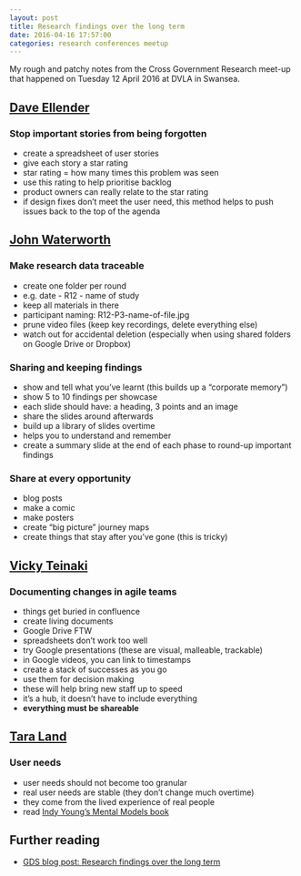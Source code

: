 ```yaml
---
layout: post   
title: Research findings over the long term  
date: 2016-04-16 17:57:00  
categories: research conferences meetup
---
```


My rough and patchy notes from the Cross Government Research meet-up that happened on Tuesday 12 April 2016 at DVLA in Swansea.

## [Dave Ellender](https://twitter.com/daveellender)

### Stop important stories from being forgotten

- create a spreadsheet of user stories
- give each story a star rating
- star rating = how many times this problem was seen
- use this rating to help prioritise backlog
- product owners can really relate to the star rating
- if design fixes don’t meet the user need, this method helps to push issues back to the top of the agenda

<!-- ### Example user story spreadsheet

| ID | Story | Status | Source | Star Rating |
|:-|:-|:-|:-|:-|
| Story number | User story | Fixed or not? | Date & time | ***** | -->

## [John Waterworth](https://twitter.com/jwaterworth)

### Make research data traceable

- create one folder per round
- e.g. date - R12 - name of study
- keep all materials in there
- participant naming: R12-P3-name-of-file.jpg
- prune video files (keep key recordings, delete everything else)
- watch out for accidental deletion (especially when using shared folders on Google Drive or Dropbox)

### Sharing and keeping findings

- show and tell what you’ve learnt (this builds up a “corporate memory”)
- show 5 to 10 findings per showcase
- each slide should have: a heading, 3 points and an image
- share the slides around afterwards
- build up a library of slides overtime
- helps you to understand and remember
- create a summary slide at the end of each phase to round-up important findings

### Share at every opportunity

- blog posts
- make a comic
- make posters
- create “big picture” journey maps
- create things that stay after you’ve gone (this is tricky)

## [Vicky Teinaki](https://twitter.com/vickytnz)

### Documenting changes in agile teams

- things get buried in confluence
- create living documents
- Google Drive FTW
- spreadsheets don’t work too well
- try Google presentations (these are visual, malleable, trackable)
- in Google videos, you can link to timestamps
- create a stack of successes as you go
- use them for decision making
- these will help bring new staff up to speed
- it’s a hub, it doesn’t have to include everything
- **everything must be shareable**

## [Tara Land](https://www.linkedin.com/in/naintara)

### User needs

- user needs should not become too granular
- real user needs are stable (they don’t change much overtime)
- they come from the lived experience of real people
- read [Indy Young’s Mental Models book](http://rosenfeldmedia.com/books/mental-models/)

## Further reading

- [GDS blog post: Research findings over the long term](https://userresearch.blog.gov.uk/2016/05/20/cross-government-meetup-research-findings-over-the-long-term/)
